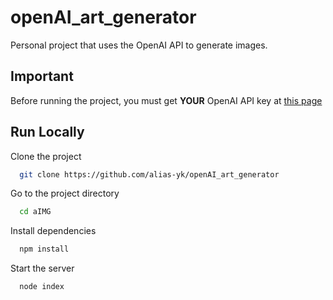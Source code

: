 # openAI_art_generator
Personal project that uses the OpenAI API to generate images.

## Important

Before running the project, you must get **YOUR** OpenAI API key at [this page](https://beta.openai.com/account/api-keys)

## Run Locally

Clone the project

```bash
  git clone https://github.com/alias-yk/openAI_art_generator
```

Go to the project directory

```bash
  cd aIMG
```

Install dependencies

```bash
  npm install
```

Start the server

```bash
  node index
```
